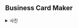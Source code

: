 ## Business Card Maker
<details>
<summary>사진</summary>
<div>


![BizCardEX](https://user-images.githubusercontent.com/78716896/219945724-ef601aca-264e-43b1-a8e3-c3afb34deaec.jpg)


</div>
</details>
